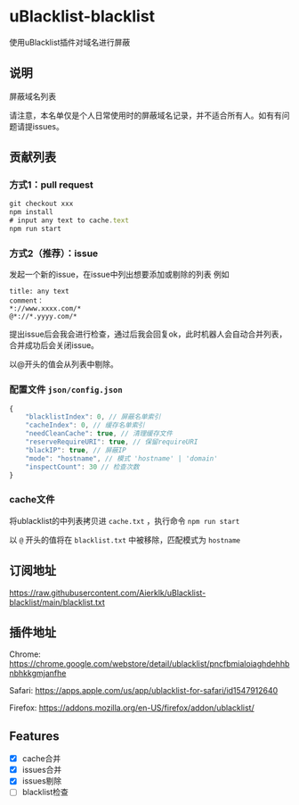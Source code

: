 # uBlacklist-blacklist
使用uBlacklist插件对域名进行屏蔽

## 说明
屏蔽域名列表

请注意，本名单仅是个人日常使用时的屏蔽域名记录，并不适合所有人。如有有问题请提issues。

## 贡献列表
### 方式1：pull request
````javascript
git checkout xxx
npm install
# input any text to cache.text
npm run start
````
### 方式2（推荐）：issue
发起一个新的issue，在issue中列出想要添加或剔除的列表
例如

````text
title: any text
comment：
*://www.xxxx.com/*
@*://*.yyyy.com/*
````
提出issue后会我会进行检查，通过后我会回复ok，此时机器人会自动合并列表，合并成功后会关闭issue。 

以@开头的值会从列表中剔除。

### 配置文件 `json/config.json`
````javascript
{
    "blacklistIndex": 0, // 屏蔽名单索引
    "cacheIndex": 0, // 缓存名单索引
    "needCleanCache": true, // 清理缓存文件
    "reserveRequireURI": true, // 保留requireURI
    "blackIP": true, // 屏蔽IP
    "mode": "hostname", // 模式 'hostname' | 'domain'
    "inspectCount": 30 // 检查次数
}
````
### cache文件
将ublacklist的中列表拷贝进 `cache.txt` ，执行命令 `npm run start`

以 `@` 开头的值将在 `blacklist.txt` 中被移除，匹配模式为 `hostname`

## 订阅地址
https://raw.githubusercontent.com/Aierklk/uBlacklist-blacklist/main/blacklist.txt

## 插件地址
Chrome: https://chrome.google.com/webstore/detail/ublacklist/pncfbmialoiaghdehhbnbhkkgmjanfhe

Safari: https://apps.apple.com/us/app/ublacklist-for-safari/id1547912640

Firefox: https://addons.mozilla.org/en-US/firefox/addon/ublacklist/

## Features
- [X] cache合并
- [X] issues合并
- [X] issues剔除
- [ ] blacklist检查
